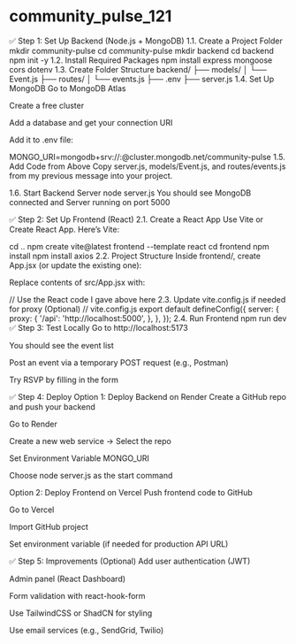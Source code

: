 # community_pulse_121
✅ Step 1: Set Up Backend (Node.js + MongoDB)
1.1. Create a Project Folder
mkdir community-pulse
cd community-pulse
mkdir backend
cd backend
npm init -y
1.2. Install Required Packages
npm install express mongoose cors dotenv
1.3. Create Folder Structure
backend/
├── models/
│   └── Event.js
├── routes/
│   └── events.js
├── .env
├── server.js
1.4. Set Up MongoDB
Go to MongoDB Atlas

Create a free cluster

Add a database and get your connection URI

Add it to .env file:

MONGO_URI=mongodb+srv://<username>:<password>@cluster.mongodb.net/community-pulse
1.5. Add Code from Above
Copy server.js, models/Event.js, and routes/events.js from my previous message into your project.

1.6. Start Backend Server
node server.js
You should see MongoDB connected and Server running on port 5000

✅ Step 2: Set Up Frontend (React)
2.1. Create a React App
Use Vite or Create React App. Here’s Vite:

cd ..
npm create vite@latest frontend --template react
cd frontend
npm install
npm install axios
2.2. Project Structure
Inside frontend/, create App.jsx (or update the existing one):

Replace contents of src/App.jsx with:

// Use the React code I gave above here
2.3. Update vite.config.js if needed for proxy (Optional)
// vite.config.js
export default defineConfig({
  server: {
    proxy: {
      '/api': 'http://localhost:5000',
    },
  },
});
2.4. Run Frontend
npm run dev
✅ Step 3: Test Locally
Go to http://localhost:5173

You should see the event list

Post an event via a temporary POST request (e.g., Postman)

Try RSVP by filling in the form

✅ Step 4: Deploy
Option 1: Deploy Backend on Render
Create a GitHub repo and push your backend

Go to Render

Create a new web service → Select the repo

Set Environment Variable MONGO_URI

Choose node server.js as the start command

Option 2: Deploy Frontend on Vercel
Push frontend code to GitHub

Go to Vercel

Import GitHub project

Set environment variable (if needed for production API URL)

✅ Step 5: Improvements (Optional)
Add user authentication (JWT)

Admin panel (React Dashboard)

Form validation with react-hook-form

Use TailwindCSS or ShadCN for styling

Use email services (e.g., SendGrid, Twilio)
